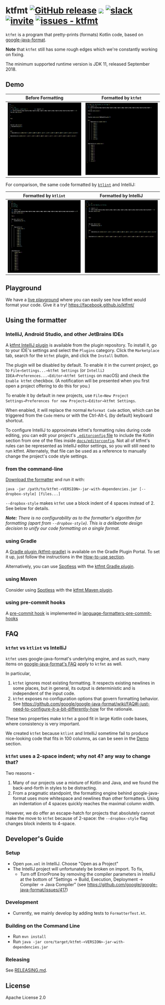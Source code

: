 # ktfmt [![GitHub release](https://img.shields.io/github/release/facebook/ktfmt?sort=semver)](https://github.com/facebook/ktfmt/releases/)   [![](https://github.com/facebook/ktfmt/workflows/Build%20and%20Test/badge.svg)](https://github.com/facebook/ktfmt/actions/workflows/build_and_test.yml "GitHub Actions workflow status")   [![slack](https://img.shields.io/badge/Slack-ktfmt-purple.svg?logo=slack)](https://slack-chats.kotlinlang.org/c/ktfmt)   [![invite](https://img.shields.io/badge/Request%20a%20Slack%20invite-8A2BE2)](https://surveys.jetbrains.com/s3/kotlin-slack-sign-up)   [![issues - ktfmt](https://img.shields.io/github/issues/facebook/ktfmt)](https://github.com/facebook/ktfmt/issues)

`ktfmt` is a program that pretty-prints (formats) Kotlin code, based on [google-java-format](https://github.com/google/google-java-format).

**Note** that `ktfmt` still has some rough edges which we're constantly working on fixing.

The minimum supported runtime version is JDK 11, released September 2018.

## Demo

|Before Formatting| Formatted by `ktfmt`|
| ---- | ---- |
| ![Original](docs/images/before.png) | ![ktfmt](docs/images/ktfmt.png) |

For comparison, the same code formatted by [`ktlint`](https://github.com/pinterest/ktlint) and IntelliJ:

| Formatted by `ktlint`|Formatted by IntelliJ|
| ------ | --------|
| ![ktlint](docs/images/ktlint.png) | ![IntelliJ](docs/images/intellij.png) |

## Playground

We have a [live playground](https://facebook.github.io/ktfmt/) where you can easily see how ktfmt would format your code.
Give it a try! https://facebook.github.io/ktfmt/

## Using the formatter

### IntelliJ, Android Studio, and other JetBrains IDEs

A
[ktfmt IntelliJ plugin](https://plugins.jetbrains.com/plugin/14912-ktfmt)
is available from the plugin repository. To install it, go to your IDE's
settings and select the `Plugins` category. Click the `Marketplace` tab, search
for the `ktfmt` plugin, and click the `Install` button.

The plugin will be disabled by default. To enable it in the current project, go
to `File→Settings...→ktfmt Settings` (or `IntelliJ
IDEA→Preferences...→Editor→ktfmt Settings` on macOS) and
check the `Enable ktfmt` checkbox. (A notification will be
presented when you first open a project offering to do this for you.)

To enable it by default in new projects, use `File→New Project Settings→Preferences for new Projects→Editor→ktfmt Settings`.

When enabled, it will replace the normal `Reformat Code` action, which can be
triggered from the `Code` menu or with the Ctrl-Alt-L (by default) keyboard
shortcut.

To configure IntelliJ to approximate ktfmt's formatting rules during code editing,
you can edit your project's
[`.editorconfig` file](https://www.jetbrains.com/help/idea/configuring-code-style.html#editorconfig)
to include the Kotlin section from one of the files inside
[`docs/editorconfig`](docs/editorconfig).
Not all of ktfmt's rules can be represented as IntelliJ editor settings, so you will still
need to run ktfmt. Alternately, that file can be used as a reference to manually change
the project's code style settings.

### from the command-line

[Download the formatter](https://github.com/facebook/ktfmt/releases)
and run it with:

```
java -jar /path/to/ktfmt-<VERSION>-jar-with-dependencies.jar [--dropbox-style] [files...]
```

`--dropbox-style` makes `ktfmt` use a block indent of 4 spaces instead of 2. See below for details.

***Note:*** *There is no configurability as to the formatter's algorithm for
formatting (apart from `--dropbox-style`). This is a deliberate design decision to unify our code
formatting on a single format.*

### using Gradle

A [Gradle plugin (ktfmt-gradle)](https://github.com/cortinico/ktfmt-gradle) is available on the Gradle Plugin Portal. To set it up, just follow the instructions in the [How-to-use section](https://github.com/cortinico/ktfmt-gradle#how-to-use-).

Alternatively, you can use [Spotless](https://github.com/diffplug/spotless) with the [ktfmt Gradle plugin](https://github.com/diffplug/spotless/tree/main/plugin-gradle#ktfmt).

### using Maven

Consider using [Spotless](https://github.com/diffplug/spotless) with the [ktfmt Maven plugin](https://github.com/diffplug/spotless/tree/main/plugin-maven#ktfmt).

### using pre-commit hooks

A [pre-commit hook](https://pre-commit.com/hooks.html) is implemented in [language-formatters-pre-commit-hooks](https://github.com/macisamuele/language-formatters-pre-commit-hooks)

## FAQ

### `ktfmt` vs `ktlint` vs IntelliJ

`ktfmt` uses google-java-format's underlying engine, and as such, many items on [google-java-format's FAQ](https://github.com/google/google-java-format/wiki/FAQ) apply to `ktfmt` as well.

In particular,
1. `ktfmt` ignores most existing formatting. It respects existing newlines in some places, but in general, its output is deterministic and is independent of the input code.
2. `ktfmt` exposes no configuration options that govern formatting behavior. See https://github.com/google/google-java-format/wiki/FAQ#i-just-need-to-configure-it-a-bit-differently-how for the rationale.

These two properties make `ktfmt` a good fit in large Kotlin code bases, where consistency is very important.

We created `ktfmt` because `ktlint` and IntelliJ sometime fail to produce nice-looking code that fits in 100 columns, as can be seen in the [Demo](README.md#Demo) section.

### `ktfmt` uses a 2-space indent; why not 4? any way to change that?

Two reasons -
1. Many of our projects use a mixture of Kotlin and Java, and we found the back-and-forth in styles to be distracting.
2. From a pragmatic standpoint, the formatting engine behind google-java-format uses more whitespace and newlines than other formatters. Using an indentation of 4 spaces quickly reaches the maximal column width.

However, we do offer an escape-hatch for projects that absolutely cannot make the move to `ktfmt` because of 2-space: the `--dropbox-style` flag changes block indents to 4-space.

## Developer's Guide

### Setup

* Open `pom.xml` in IntelliJ. Choose "Open as a Project"
* The IntelliJ project will unfortunately be broken on import. To fix,
    * Turn off ErrorProne by removing the compiler parameters in IntelliJ at the bottom of "Settings -> Build, Execution, Deployment -> Compiler -> Java Compiler" (see https://github.com/google/google-java-format/issues/417)

### Development

* Currently, we mainly develop by adding tests to `FormatterTest.kt`.

### Building on the Command Line

* Run `mvn install`
* Run `java -jar core/target/ktfmt-<VERSION>-jar-with-dependencies.jar`

### Releasing

See [RELEASING.md](RELEASING.md).

## License

Apache License 2.0
